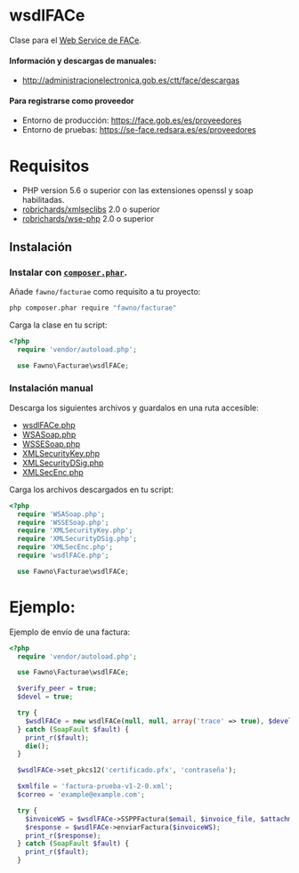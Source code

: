 # wsdlFACe
Clase para el [Web Service de FACe](https://face.gob.es/es).

#### Información y descargas de manuales:

- http://administracionelectronica.gob.es/ctt/face/descargas

#### Para registrarse como proveedor

- Entorno de producción: https://face.gob.es/es/proveedores
- Entorno de pruebas: https://se-face.redsara.es/es/proveedores

# Requisitos

- PHP version 5.6 o superior con las extensiones openssl y soap habilitadas.
- [robrichards/xmlseclibs](https://github.com/robrichards/xmlseclibs) 2.0 o superior
- [robrichards/wse-php](https://github.com/robrichards/wse-php) 2.0 o superior

## Instalación

### Instalar con [`composer.phar`](http://getcomposer.org).

Añade `fawno/facturae` como requisito a tu proyecto:

```sh
php composer.phar require "fawno/facturae"
```
Carga la clase en tu script:

```php
<?php
  require 'vendor/autoload.php';

  use Fawno\Facturae\wsdlFACe;
```

### Instalación manual

Descarga los siguientes archivos y guardalos en una ruta accesible:

- [wsdlFACe.php](https://github.com/fawno/facturae/raw/master/src/wsdlFACe.php)
- [WSASoap.php](https://github.com/robrichards/wse-php/raw/master/src/WSASoap.php)
- [WSSESoap.php](https://github.com/robrichards/wse-php/raw/master/src/WSSESoap.php)
- [XMLSecurityKey.php](https://github.com/robrichards/xmlseclibs/raw/master/src/XMLSecurityKey.php)
- [XMLSecurityDSig.php](https://github.com/robrichards/xmlseclibs/raw/master/src/XMLSecurityDSig.php)
- [XMLSecEnc.php](https://github.com/robrichards/xmlseclibs/raw/master/src/XMLSecEnc.php)


Carga los archivos descargados en tu script:

```php
<?php
  require 'WSASoap.php';
  require 'WSSESoap.php';
  require 'XMLSecurityKey.php';
  require 'XMLSecurityDSig.php';
  require 'XMLSecEnc.php';
  require 'wsdlFACe.php';

  use Fawno\Facturae\wsdlFACe;
```

# Ejemplo:
Ejemplo de envío de una factura:

```php
<?php
  require 'vendor/autoload.php';

  use Fawno\Facturae\wsdlFACe;

  $verify_peer = true;
  $devel = true;

  try {
    $wsdlFACe = new wsdlFACe(null, null, array('trace' => true), $devel, $verify_peer);
  } catch (SoapFault $fault) {
    print_r($fault);
    die();
  }

  $wsdlFACe->set_pkcs12('certificado.pfx', 'contraseña');

  $xmlfile = 'factura-prueba-v1-2-0.xml';
  $correo = 'example@example.com';

  try {
    $invoiceWS = $wsdlFACe->SSPPFactura($email, $invoice_file, $attachments);
    $response = $wsdlFACe->enviarFactura($invoiceWS);
    print_r($response);
  } catch (SoapFault $fault) {
    print_r($fault);
  }
```
